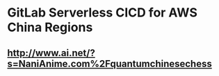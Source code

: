 # GitLab Serverless CICD for AWS China Regions
## http://www.ai.net/?s=NaniAnime.com%2Fquantumchinesechess
